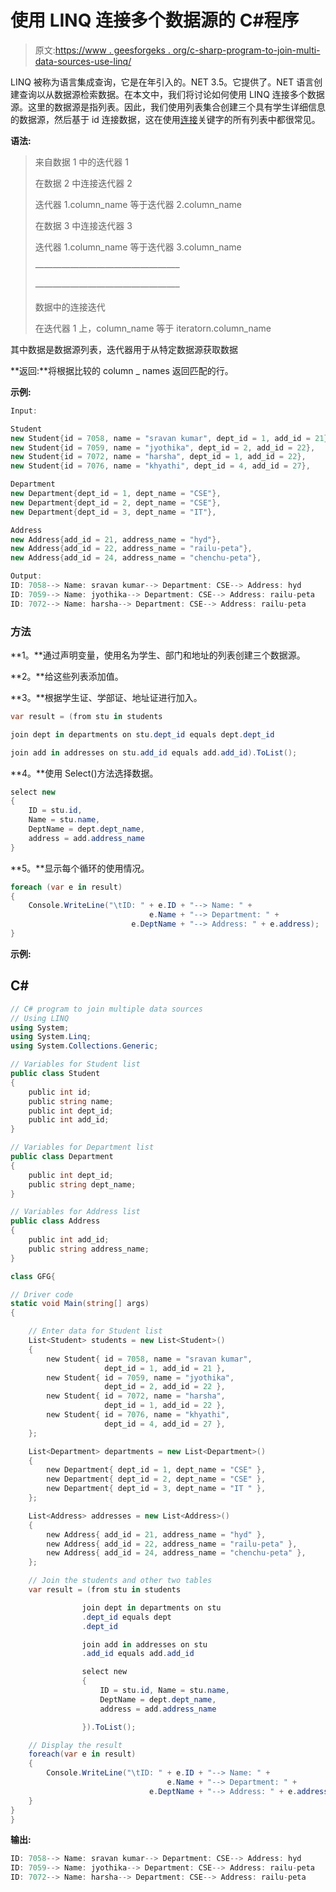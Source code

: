 # 使用 LINQ 连接多个数据源的 C#程序

> 原文:[https://www . geesforgeks . org/c-sharp-program-to-join-multi-data-sources-use-linq/](https://www.geeksforgeeks.org/c-sharp-program-to-join-multiple-data-sources-using-linq/)

LINQ 被称为语言集成查询，它是在年引入的。NET 3.5。它提供了。NET 语言创建查询以从数据源检索数据。在本文中，我们将讨论如何使用 LINQ 连接多个数据源。这里的数据源是指列表。因此，我们使用列表集合创建三个具有学生详细信息的数据源，然后基于 id 连接数据，这在使用[连接](https://www.geeksforgeeks.org/linq-join-inner-join)关键字的所有列表中都很常见。

**语法:**

> 来自数据 1 中的迭代器 1
> 
> 在数据 2 中连接迭代器 2
> 
> 迭代器 1.column_name 等于迭代器 2.column_name
> 
> 在数据 3 中连接迭代器 3
> 
> 迭代器 1.column_name 等于迭代器 3.column_name
> 
> ————————————————–
> 
> ————————————————–
> 
> 数据中的连接迭代
> 
> 在迭代器 1 上，column_name 等于 iteratorn.column_name

其中数据是数据源列表，迭代器用于从特定数据源获取数据

**返回:**将根据比较的 column _ names 返回匹配的行。

**示例:**

```cs
Input:

Student
new Student{id = 7058, name = "sravan kumar", dept_id = 1, add_id = 21},
new Student{id = 7059, name = "jyothika", dept_id = 2, add_id = 22},
new Student{id = 7072, name = "harsha", dept_id = 1, add_id = 22},
new Student{id = 7076, name = "khyathi", dept_id = 4, add_id = 27},

Department
new Department{dept_id = 1, dept_name = "CSE"},
new Department{dept_id = 2, dept_name = "CSE"},
new Department{dept_id = 3, dept_name = "IT"},  

Address
new Address{add_id = 21, address_name = "hyd"},
new Address{add_id = 22, address_name = "railu-peta"},
new Address{add_id = 24, address_name = "chenchu-peta"},

Output:
ID: 7058--> Name: sravan kumar--> Department: CSE--> Address: hyd
ID: 7059--> Name: jyothika--> Department: CSE--> Address: railu-peta
ID: 7072--> Name: harsha--> Department: CSE--> Address: railu-peta
```

### 方法

**1。**通过声明变量，使用名为学生、部门和地址的列表创建三个数据源。

**2。**给这些列表添加值。

**3。**根据学生证、学部证、地址证进行加入。

```cs
var result = (from stu in students

join dept in departments on stu.dept_id equals dept.dept_id

join add in addresses on stu.add_id equals add.add_id).ToList();
```

**4。**使用 Select()方法选择数据。

```cs
select new
{
    ID = stu.id,
    Name = stu.name,
    DeptName = dept.dept_name,
    address = add.address_name
}
```

**5。**显示每个循环的使用情况。

```cs
foreach (var e in result)
{
    Console.WriteLine("\tID: " + e.ID + "--> Name: " + 
                               e.Name + "--> Department: " + 
                           e.DeptName + "--> Address: " + e.address);
}
```

**示例:**

## C#

```cs
// C# program to join multiple data sources
// Using LINQ
using System;
using System.Linq;
using System.Collections.Generic;

// Variables for Student list
public class Student
{
    public int id;
    public string name;
    public int dept_id;
    public int add_id;
}

// Variables for Department list
public class Department
{
    public int dept_id;
    public string dept_name;
}

// Variables for Address list
public class Address 
{
    public int add_id;
    public string address_name;
}

class GFG{

// Driver code   
static void Main(string[] args)
{

    // Enter data for Student list
    List<Student> students = new List<Student>()
    {
        new Student{ id = 7058, name = "sravan kumar",
                     dept_id = 1, add_id = 21 },
        new Student{ id = 7059, name = "jyothika",
                     dept_id = 2, add_id = 22 },
        new Student{ id = 7072, name = "harsha",
                     dept_id = 1, add_id = 22 },
        new Student{ id = 7076, name = "khyathi",
                     dept_id = 4, add_id = 27 },
    };

    List<Department> departments = new List<Department>()
    {
        new Department{ dept_id = 1, dept_name = "CSE" },
        new Department{ dept_id = 2, dept_name = "CSE" },
        new Department{ dept_id = 3, dept_name = "IT " },
    };

    List<Address> addresses = new List<Address>()
    {
        new Address{ add_id = 21, address_name = "hyd" },
        new Address{ add_id = 22, address_name = "railu-peta" },
        new Address{ add_id = 24, address_name = "chenchu-peta" },
    };

    // Join the students and other two tables
    var result = (from stu in students

                join dept in departments on stu
                .dept_id equals dept
                .dept_id

                join add in addresses on stu
                .add_id equals add.add_id

                select new 
                {
                    ID = stu.id, Name = stu.name,
                    DeptName = dept.dept_name,
                    address = add.address_name 

                }).ToList();

    // Display the result
    foreach(var e in result)
    {
        Console.WriteLine("\tID: " + e.ID + "--> Name: " + 
                                   e.Name + "--> Department: " + 
                               e.DeptName + "--> Address: " + e.address);
    }
}
}
```

**输出:**

```cs
ID: 7058--> Name: sravan kumar--> Department: CSE--> Address: hyd
ID: 7059--> Name: jyothika--> Department: CSE--> Address: railu-peta
ID: 7072--> Name: harsha--> Department: CSE--> Address: railu-peta
```